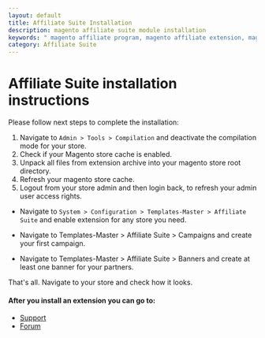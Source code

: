 ```yaml
---
layout: default
title: Affiliate Suite Installation
description: magento affiliate suite module installation
keywords: " magento affiliate program, magento affiliate extension, magento affiliate plugin, magento affiliate coupon, affiliate extension magento "
category: Affiliate Suite
---
```



# Affiliate Suite installation instructions

Please follow next steps to complete the installation:

1. Navigate to `Admin > Tools > Compilation` and deactivate the compilation
mode for your store.
2. Check if your Magento store cache is enabled.
3. Unpack all files from extension archive into your magento store root directory.
4. Refresh your magento store cache.
5. Logout from your store admin and then login back, to refresh your admin user
access rights.

* Navigate to `System > Configuration > Templates-Master > Affiliate Suite` and
enable extension for any store you need.

* Navigate to Templates-Master > Affiliate Suite > Campaigns and create
your first campaign.

* Navigate to Templates-Master > Affiliate Suite > Banners and create at least
one banner for your partners.

That's all. Navigate to your store and check how it looks.

#### After you install an extension you can go to:

* [Support](https://swissuplabs.com/contacts/)
* [Forum](https://swissuplabs.com/magento-forum/)